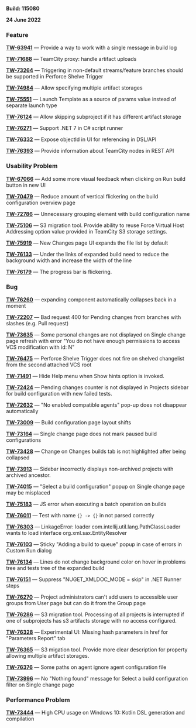 [//]: # (title: TeamCity Release Notes: Build 115080)
[//]: # (auxiliary-id: TeamCity Release Notes: Build 115080;TeamCity 2022.06 Release Notes)

__Build: 115080__

__24 June 2022__

### Feature

**[TW-63941](https://youtrack.jetbrains.com/issue/TW-63941/Provide-a-way-to-work-with-a-single-message-in-build-log)** — Provide a way to work with a single message in build log

**[TW-71688](https://youtrack.jetbrains.com/issue/TW-71688/TeamCity-proxy-handle-artifact-uploads)** — TeamCity proxy: handle artifact uploads

**[TW-73264](https://youtrack.jetbrains.com/issue/TW-73264/Triggering-in-non-default-streamsfeature-branches-should-be-supported-in-Perforce-Shelve-Trigger)** — Triggering in non-default streams/feature branches should be supported in Perforce Shelve Trigger

**[TW-74984](https://youtrack.jetbrains.com/issue/TW-74984/Allow-specifying-multiple-artifact-storages)** — Allow specifying multiple artifact storages

**[TW-75551](https://youtrack.jetbrains.com/issue/TW-75551/Launch-Template-as-a-source-of-params-value-instead-of-separate-launch-type)** — Launch Template as a source of params value instead of separate launch type

**[TW-76124](https://youtrack.jetbrains.com/issue/TW-76124/Allow-skipping-subproject-if-it-has-different-artifact-storage)** — Allow skipping subproject if it has different artifact storage

**[TW-76271](https://youtrack.jetbrains.com/issue/TW-76271/Support-NET-7-in-C-script-runner)** — Support .NET 7 in C# script runner

**[TW-76332](https://youtrack.jetbrains.com/issue/TW-76332/Expose-objectId-in-UI-for-referencing-in-DSLAPI)** — Expose objectId in UI for referencing in DSL/API

**[TW-76393](https://youtrack.jetbrains.com/issue/TW-76393/Provide-information-about-TeamCity-nodes-in-REST-API)** — Provide information about TeamCity nodes in REST API

### Usability Problem

**[TW-67066](https://youtrack.jetbrains.com/issue/TW-67066/Add-some-more-visual-feedback-when-clicking-on-Run-build-button-in-new-UI)** — Add some more visual feedback when clicking on Run build button in new UI

**[TW-70479](https://youtrack.jetbrains.com/issue/TW-70479/Reduce-amount-of-vertical-flickering-on-the-build-configuration-overview-page)** — Reduce amount of vertical flickering on the build configuration overview page

**[TW-72786](https://youtrack.jetbrains.com/issue/TW-72786/Unnecessary-grouping-element-with-build-configuration-name)** — Unnecessary grouping element with build configuration name

**[TW-75106](https://youtrack.jetbrains.com/issue/TW-75106/S3-migration-tool-Provide-ability-to-reuse-Force-Virtual-Host-Addressing-option-value-provided-in-TeamCity-S3-storage-settings)** — S3 migration tool. Provide ability to reuse Force Virtual Host Addressing option value provided in TeamCity S3 storage settings.

**[TW-75919](https://youtrack.jetbrains.com/issue/TW-75919/New-Changes-page-UI-expands-the-file-list-by-default)** — New Changes page UI expands the file list by default

**[TW-76133](https://youtrack.jetbrains.com/issue/TW-76133/Under-the-links-of-expanded-build-need-to-reduce-the-background-width-and-increase-the-width-of-the-line)** — Under the links of expanded build need to reduce the background width and increase the width of the line

**[TW-76179](https://youtrack.jetbrains.com/issue/TW-76179/The-progress-bar-is-flickering)** — The progress bar is flickering.

### Bug

**[TW-76260](https://youtrack.jetbrains.com/issue/TW-76260/expanding-component-automatically-collapses-back-in-a-moment)** — expanding component automatically collapses back in a moment

**[TW-72207](https://youtrack.jetbrains.com/issue/TW-72207/Bad-request-400-for-Pending-changes-from-branches-with-slashes-eg-Pull-request)** — Bad request 400 for Pending changes from branches with slashes (e.g. Pull request)

**[TW-73635](https://youtrack.jetbrains.com/issue/TW-73635/Some-personal-changes-are-not-displayed-on-Single-change-page-refresh-with-error-You-do-not-have-enough-permissions-to-access)** — Some personal changes are not displayed on Single change page refresh with error "You do not have enough permissions to access VCS modification with id: N"

**[TW-76475](https://youtrack.jetbrains.com/issue/TW-76475/Perforce-Shelve-Trigger-does-not-fire-on-shelved-changelist-from-the-second-attached-VCS-root)** — Perforce Shelve Trigger does not fire on shelved changelist from the second attached VCS root

**[TW-71491](https://youtrack.jetbrains.com/issue/TW-71491/Hide-Help-menu-when-Show-hints-option-is-invoked)** — Hide Help menu when Show hints option is invoked.

**[TW-72424](https://youtrack.jetbrains.com/issue/TW-72424/Pending-changes-counter-is-not-displayed-in-Projects-sidebar-for-build-configuration-with-new-failed-tests)** — Pending changes counter is not displayed in Projects sidebar for build configuration with new failed tests.

**[TW-72632](https://youtrack.jetbrains.com/issue/TW-72632/No-enabled-compatible-agents-pop-up-does-not-disappear-automatically)** — "No enabled compatible agents" pop-up does not disappear automatically

**[TW-73009](https://youtrack.jetbrains.com/issue/TW-73009/Build-configuration-page-layout-shifts)** — Build configuration page layout shifts

**[TW-73164](https://youtrack.jetbrains.com/issue/TW-73164/Single-change-page-does-not-mark-paused-build-configurations)** — Single change page does not mark paused build configurations

**[TW-73428](https://youtrack.jetbrains.com/issue/TW-73428/Change-on-Changes-builds-tab-is-not-highlighted-after-being-collapsed)** — Change on Changes builds tab is not highlighted after being collapsed

**[TW-73913](https://youtrack.jetbrains.com/issue/TW-73913/Sidebar-incorrectly-displays-non-archived-projects-with-archived-ancestor)** — Sidebar incorrectly displays non-archived projects with archived ancestor.

**[TW-74015](https://youtrack.jetbrains.com/issue/TW-74015/Select-a-build-configuration-popup-on-Single-change-page-may-be-misplaced)** — "Select a build configuration" popup on Single change page may be misplaced

**[TW-75183](https://youtrack.jetbrains.com/issue/TW-75183/JS-error-when-executing-a-batch-operation-on-builds)** — JS error when executing a batch operation on builds

**[TW-76011](https://youtrack.jetbrains.com/issue/TW-76011/Test-with-name-in-not-parsed-correctly)** — Test with name `{} -> {}` in not parsed correctly

**[TW-76303](https://youtrack.jetbrains.com/issue/TW-76303/LinkageError-loader-comintellijutillangPathClassLoader-wants-to-load-interface-orgxmlsaxEntityResolver)** — LinkageError: loader com.intellij.util.lang.PathClassLoader wants to load interface org.xml.sax.EntityResolver

**[TW-76103](https://youtrack.jetbrains.com/issue/TW-76103/Sticky-Adding-a-build-to-queue-popup-in-case-of-errors-in-Custom-Run-dialog)** — Sticky "Adding a build to queue" popup in case of errors in Custom Run dialog

**[TW-76134](https://youtrack.jetbrains.com/issue/TW-76134/Lines-do-not-change-background-color-on-hover-in-problems-tree-and-tests-tree-of-the-expanded-build)** — Lines do not change background color on hover in problems tree and tests tree of the expanded build

**[TW-76151](https://youtrack.jetbrains.com/issue/TW-76151/Suppress-NUGETXMLDOCMODE-skip-in-NET-Runner-steps)** — Suppress "NUGET_XMLDOC_MODE = skip" in .NET Runner steps

**[TW-76270](https://youtrack.jetbrains.com/issue/TW-76270/Project-administrators-cant-add-users-to-accessible-user-groups-from-User-page-but-can-do-it-from-the-Group-page)** — Project administrators can't add users to accessible user groups from User page but can do it from the Group page

**[TW-76286](https://youtrack.jetbrains.com/issue/TW-76286/S3-migration-tool-Processing-of-all-projects-is-interrupted-if-one-of-subprojects-has-s3-artifacts-storage-with-no-access)** — S3 migration tool. Processing of all projects is interrupted if one of subprojects has s3 artifacts storage with no access configured.

**[TW-76328](https://youtrack.jetbrains.com/issue/TW-76328/Experimental-UI-Missing-hash-parameters-in-href-for-Parameters-Report-tab)** — Experimental UI: Missing hash parameters in href for "Parameters Report" tab

**[TW-76365](https://youtrack.jetbrains.com/issue/TW-76365/S3-migation-tool-Provide-more-clear-description-for-property-allowing-multiple-artifact-storages)** — S3 migation tool. Provide more clear description for property allowing multiple artifact storages.

**[TW-76376](https://youtrack.jetbrains.com/issue/TW-76376/Some-paths-on-agent-ignore-agent-configuration-file)** — Some paths on agent ignore agent configuration file

**[TW-73996](https://youtrack.jetbrains.com/issue/TW-73996/No-Nothing-found-message-for-Select-a-build-configuration-filter-on-Single-change-page)** — No "Nothing found" message for Select a build configuration filter on Single change page

### Performance Problem

**[TW-73444](https://youtrack.jetbrains.com/issue/TW-73444/High-CPU-usage-on-Windows-10-Kotlin-DSL-generation-and-compilation)** — High CPU usage on Windows 10: Kotlin DSL generation and compilation












